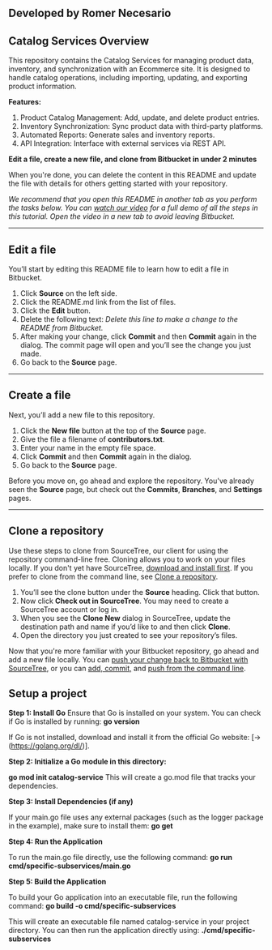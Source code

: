## Developed by Romer Necesario

## Catalog Services Overview
This repository contains the Catalog Services for managing product data, inventory, and synchronization with an Ecommerce site. It is designed to handle catalog operations, including importing, updating, and exporting product information.

**Features:**

1. Product Catalog Management: Add, update, and delete product entries.
2. Inventory Synchronization: Sync product data with third-party platforms.
3. Automated Reports: Generate sales and inventory reports.
4. API Integration: Interface with external services via REST API.

**Edit a file, create a new file, and clone from Bitbucket in under 2 minutes**

When you're done, you can delete the content in this README and update the file with details for others getting started with your repository.

*We recommend that you open this README in another tab as you perform the tasks below. You can [watch our video](https://youtu.be/0ocf7u76WSo) for a full demo of all the steps in this tutorial. Open the video in a new tab to avoid leaving Bitbucket.*

---

## Edit a file

You’ll start by editing this README file to learn how to edit a file in Bitbucket.

1. Click **Source** on the left side.
2. Click the README.md link from the list of files.
3. Click the **Edit** button.
4. Delete the following text: *Delete this line to make a change to the README from Bitbucket.*
5. After making your change, click **Commit** and then **Commit** again in the dialog. The commit page will open and you’ll see the change you just made.
6. Go back to the **Source** page.

---

## Create a file

Next, you’ll add a new file to this repository.

1. Click the **New file** button at the top of the **Source** page.
2. Give the file a filename of **contributors.txt**.
3. Enter your name in the empty file space.
4. Click **Commit** and then **Commit** again in the dialog.
5. Go back to the **Source** page.

Before you move on, go ahead and explore the repository. You've already seen the **Source** page, but check out the **Commits**, **Branches**, and **Settings** pages.

---

## Clone a repository

Use these steps to clone from SourceTree, our client for using the repository command-line free. Cloning allows you to work on your files locally. If you don't yet have SourceTree, [download and install first](https://www.sourcetreeapp.com/). If you prefer to clone from the command line, see [Clone a repository](https://confluence.atlassian.com/x/4whODQ).

1. You’ll see the clone button under the **Source** heading. Click that button.
2. Now click **Check out in SourceTree**. You may need to create a SourceTree account or log in.
3. When you see the **Clone New** dialog in SourceTree, update the destination path and name if you’d like to and then click **Clone**.
4. Open the directory you just created to see your repository’s files.

Now that you're more familiar with your Bitbucket repository, go ahead and add a new file locally. You can [push your change back to Bitbucket with SourceTree](https://confluence.atlassian.com/x/iqyBMg), or you can [add, commit,](https://confluence.atlassian.com/x/8QhODQ) and [push from the command line](https://confluence.atlassian.com/x/NQ0zDQ).

## Setup a project

**Step 1: Install Go**
Ensure that Go is installed on your system. You can check if Go is installed by running:
**go version**

If Go is not installed, download and install it from the official Go website: [-> (https://golang.org/dl/)].

**Step 2: Initialize a Go module in this directory:**

**go mod init catalog-service**
This will create a go.mod file that tracks your dependencies.

**Step 3: Install Dependencies (if any)**

If your main.go file uses any external packages (such as the logger package in the example), make sure to install them:
**go get <package-name>**

**Step 4: Run the Application**

To run the main.go file directly, use the following command:
**go run cmd/specific-subservices/main.go**

**Step 5: Build the Application**

To build your Go application into an executable file, run the following command:
**go build -o cmd/specific-subservices**

This will create an executable file named catalog-service in your project directory. You can then run the application directly using:
**./cmd/specific-subservices**

